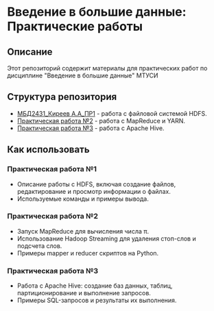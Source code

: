 # Введение в большие данные: Практические работы

## Описание
Этот репозиторий содержит материалы для практических работ по дисциплине "Введение в большие данные" МТУСИ

## Структура репозитория
- [МБД2431_Киреев А.А_ПР1](./Практическая_работа_1) - работа с файловой системой HDFS.
- [Практическая работа №2](./Практическая_работа_2) - работа с MapReduce и YARN.
- [Практическая работа №3](./Практическая_работа_3) - работа с Apache Hive.

## Как использовать

### Практическая работа №1
- Описание работы с HDFS, включая создание файлов, редактирование и просмотр информации о файлах.
- Используемые команды и примеры вывода.

### Практическая работа №2
- Запуск MapReduce для вычисления числа π.
- Использование Hadoop Streaming для удаления стоп-слов и подсчета слов.
- Примеры mapper и reducer скриптов на Python.

### Практическая работа №3
- Работа с Apache Hive: создание баз данных, таблиц, партиционирование и выполнение запросов.
- Примеры SQL-запросов и результаты их выполнения.
